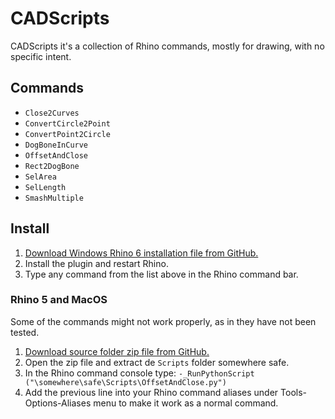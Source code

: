 # CADScripts
CADScripts it's a collection of Rhino commands, mostly for drawing, with no specific intent. 

## Commands

 - `Close2Curves`
 - `ConvertCircle2Point`
 - `ConvertPoint2Circle`
 - `DogBoneInCurve`
 - `OffsetAndClose`
 - `Rect2DogBone`
 - `SelArea`
 - `SelLength`
 - `SmashMultiple`
 
 ## Install

 1. [Download Windows Rhino 6 installation file from GitHub.](https://github.com/dfmdmx/Rhino_CADScripts/raw/master/CADScripts.rhi)
 2. Install the plugin and restart Rhino.
 3. Type any command from the list above in the Rhino command bar.

### Rhino 5 and MacOS

Some of the commands might not work properly, as in they have not been tested.

 1. [Download source folder zip file from GitHub.](https://github.com/dfmdmx/Rhino_CADScripts/archive/master.zip)
 2. Open the zip file and extract de `Scripts` folder somewhere safe. 
 3. In the Rhino command console type: `-_RunPythonScript ("\somewhere\safe\Scripts\OffsetAndClose.py")`
 4. Add the previous line into your Rhino command aliases under Tools-Options-Aliases menu to make it work as a normal command. 
 
 
